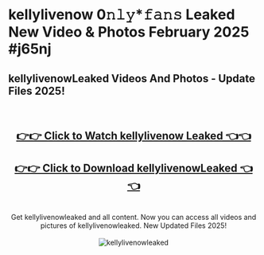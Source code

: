 # kellylivenow 0𝚗𝚕𝚢*𝚏𝚊𝚗𝚜 Leaked New Video & Photos February 2025 #j65nj

<h2>kellylivenowLeaked Videos And Photos - Update Files 2025!</h2>
<br>
<div align="center">
<h2><a href="https://mediaupload.pro?title=kellylivenow&ref=11F" rel="nofollow">👉👉 Click to Watch kellylivenow Leaked 👈👈</a></h2>
<h2><a href="https://mediaupload.pro?title=kellylivenow&ref=11F" rel="nofollow">👉👉 Click to Download kellylivenowLeaked 👈👈</a></h2>
<br>
Get kellylivenowleaked and all content. Now you can access all videos and pictures of kellylivenowleaked. New Updated Files 2025!
<br>
<br>
<a href="https://mediaupload.pro?title=kellylivenow&ref=11F" rel="nofollow" data-target="animated-image.originalLink"><img src="https://i.ibb.co/Gkj2r4b/banner.png" alt="kellylivenowleaked" style="max-width: 100%; display: inline-block;" data-target="animated-image.originalImage"></a>
</div>
<br>

